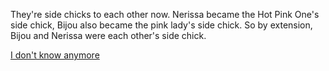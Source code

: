 <!-- title: Enemies to Lovers? -->

They're side chicks to each other now. Nerissa became the Hot Pink One's side chick, Bijou also became the pink lady's side chick. So by extension, Bijou and Nerissa were each other's side chick.

[I don't know anymore](#embed:https://www.youtube.com/live/5o4TerH2bVI?feature=shared\&t=12141)
